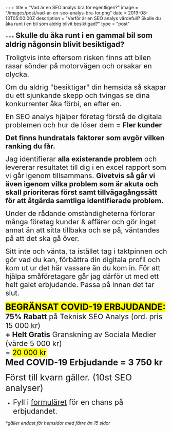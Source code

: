 +++
title = "Vad är en SEO analys bra för egentligen?"
image = "/images/post/vad-ar-en-seo-analys-bra-for.png"
date = 2019-08-13T05:00:00Z
description = "Varför är en SEO analys värdefull? Skulle du åka runt i en bil som aldrig blivit besiktigad?"
type = "post"

+++
**<span style="font-size:23px;">Skulle du åka runt i en gammal bil som aldrig någonsin blivit besiktigad?</span>**

<span style="font-size:22px;">Troligtvis inte eftersom risken finns att bilen rasar sönder på motorvägen och orsakar en olycka.</span>

<span style="font-size:22px;">Om du aldrig "besiktigar" din hemsida så skapar du ett sjunkande skepp och tvingas se dina konkurrenter åka förbi, en efter en.</span>

<span style="font-size:22px;">En SEO analys hjälper företag förstå de digitala problemen och hur de löser dem = **Fler kunder**</span> 

**<span style="font-size:22px;">Det finns hundratals faktorer som avgör vilken ranking du får.</span>**

<span style="font-size:22px;">Jag identifierar **alla existerande problem** och levererar resultatet till dig i en excel rapport som vi går igenom tillsammans. **Givetvis så går vi även igenom vilka problem som är akuta och skall prioriteras först samt tillvägagångssätt för att åtgärda samtliga identifierade problem.</span>**

<span style="font-size:22px;">Under de rådande omständigheterna förlorar många företag kunder & affärer och gör inget annat än att sitta tillbaka och se på, väntandes på att det ska gå över.</span>

<span style="font-size:22px;">Sitt inte och vänta, ta istället tag i taktpinnen och gör vad du kan, förbättra din digitala profil och kom ut ur det här vassare än du kom in. För att hjälpa småföretagare går jag därför ut med ett helt galet erbjudande. Passa på innan det tar slut.  </span>
 
**<span style="font-size:27px;"><mark>BEGRÄNSAT COVID-19 ERBJUDANDE:</mark></span>**  
<span style="font-size:23px;">**75% Rabatt** på Teknisk SEO Analys (ord. pris 15 000 kr)   
**+ Helt Gratis** Granskning av Sociala Medier (värde 5 000 kr)   
= <mark>20 000 kr</mark>   
**<span style="font-size:27px;">Med COVID-19 Erbjudande = <span class="highlight">3 750 kr</span></span>**

<span style="font-size:27px;">Först till kvarn gäller. (10st SEO analyser)</span>  
* <span style="font-size:23px;">Fyll i [formuläret](länk) för en chans på erbjudandet.</span>

<span style="font-size:14px; font-style:italic;">*gäller endast för hemsidor med färre än 15 sidor  
</span> 












